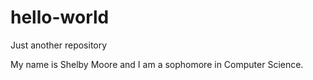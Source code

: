 # hello-world
Just another repository

My name is Shelby Moore and I am a sophomore in Computer Science.
